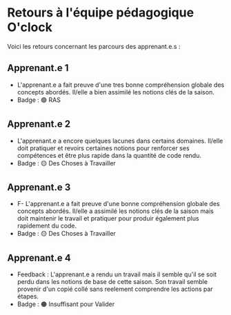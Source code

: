 # Retours à l'équipe pédagogique O'clock

Voici les retours concernant les parcours des apprenant.e.s :

## Apprenant.e 1

- L'apprenant.e a fait preuve d'une tres bonne compréhension globale des concepts abordés. Il/elle a bien assimilé les notions clés de la saison.
- Badge : 🟢 RAS

## Apprenant.e 2

- L'apprenant.e  a encore quelques lacunes dans certains domaines. Il/elle doit pratiquer et revoirs certaines notions pour renforcer ses compétences et être plus rapide dans la quantité de code rendu.
- Badge : 🟡 Des Choses à Travailler

## Apprenant.e 3

- F- L'apprenant.e a fait preuve d'une bonne compréhension globale des concepts abordés. Il/elle a assimilé les notions clés de la saison mais doit maintenir le travail et pratiquer pour produir également plus rapidement du code.
- Badge : 🟡 Des Choses à Travailler

## Apprenant.e 4

- Feedback : L'apprenant.e a rendu un travail mais il semble qu'il se soit perdu dans les notions de base de cette saison. Son travail semble provenir d'un copié collé sans reelement comprendre les actions par étapes.
- Badge : 🟠 Insuffisant pour Valider
